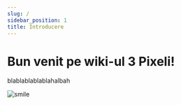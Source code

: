 ```yaml
---
slug: /
sidebar_position: 1
title: Introducere
---
```


# Bun venit pe wiki-ul 3 Pixeli!

blablablablablahalbah

![smile](https://kappa.lol/9_O4rK.gif)
